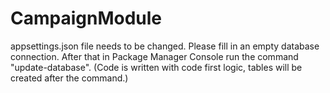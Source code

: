 # CampaignModule
appsettings.json file needs to be changed. Please fill in an empty database connection. After that in Package Manager Console run the command "update-database". 
(Code is written with code first logic, tables will be created after the command.)
